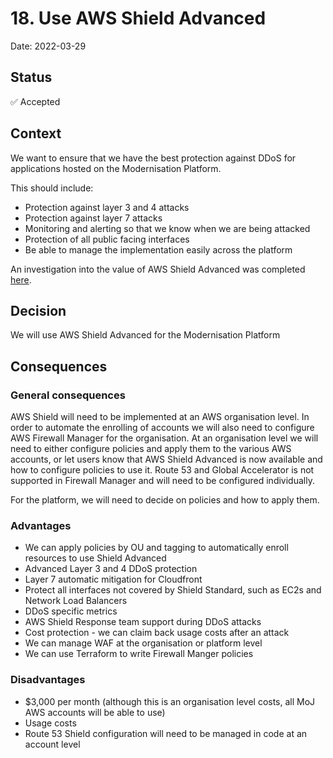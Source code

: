 # 18. Use AWS Shield Advanced

Date: 2022-03-29

## Status

✅ Accepted

## Context

We want to ensure that we have the best protection against DDoS for applications hosted on the Modernisation Platform.

This should include:

- Protection against layer 3 and 4 attacks
- Protection against layer 7 attacks
- Monitoring and alerting so that we know when we are being attacked
- Protection of all public facing interfaces
- Be able to manage the implementation easily across the platform


An investigation into the value of AWS Shield Advanced was completed [here](https://github.com/ministryofjustice/modernisation-platform/issues/1601).

## Decision

We will use AWS Shield Advanced for the Modernisation Platform

## Consequences

### General consequences

AWS Shield will need to be implemented at an AWS organisation level.  In order to automate the enrolling of accounts we will also need to configure AWS Firewall Manager for the organisation. At an organisation level we will need to either configure policies and apply them to the various AWS accounts, or let users know that AWS Shield Advanced is now available and how to configure policies to use it. Route 53 and Global Accelerator is not supported in Firewall Manager and will need to be configured individually.

For the platform, we will need to decide on policies and how to apply them.

### Advantages

* We can apply policies by OU and tagging to automatically enroll resources to use Shield Advanced
* Advanced Layer 3 and 4 DDoS protection
* Layer 7 automatic mitigation for Cloudfront
* Protect all interfaces not covered by Shield Standard, such as EC2s and Network Load Balancers
* DDoS specific metrics
* AWS Shield Response team support during DDoS attacks
* Cost protection - we can claim back usage costs after an attack
* We can manage WAF at the organisation or platform level
* We can use Terraform to write Firewall Manger policies

### Disadvantages

* $3,000 per month (although this is an organisation level costs, all MoJ AWS accounts will be able to use)
* Usage costs
* Route 53 Shield configuration will need to be managed in code at an account level
